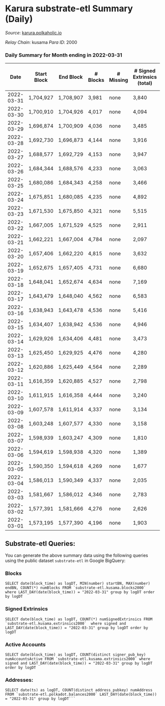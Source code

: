 # Karura substrate-etl Summary (Daily)

_Source_: [karura.polkaholic.io](https://karura.polkaholic.io)

*Relay Chain*: kusama
*Para ID*: 2000



### Daily Summary for Month ending in 2022-03-31


| Date | Start Block | End Block | # Blocks | # Missing | # Signed Extrinsics (total) | # Active Accounts | # Addresses with Balances | # Events | # Transfers | # XCM Transfers In | # XCM Transfers Out |
| ---- | ----------- | --------- | -------- | --------- | --------------------------- | ----------------- | ------------------------- | -------- | ----------- | ------------------ | ------------------- |
| 2022-03-31 | 1,704,927 | 1,708,907 | 3,981 | none  | 3,840 | 540 | 88,193 | 64,822 | 10,284 ($3,449,158) | 278 ($545,006) | 296 ($551,036) |
| 2022-03-30 | 1,700,910 | 1,704,926 | 4,017 | none  | 4,094 | 594 | 88,208 | 66,608 | 10,571 ($3,066,776) | 187 ($443,572) | 269 ($535,755) |
| 2022-03-29 | 1,696,874 | 1,700,909 | 4,036 | none  | 3,485 | 631 | 88,173 | 60,529 | 8,467 ($2,593,123) | 125 ($194,388) | 148 ($300,031) |
| 2022-03-28 | 1,692,730 | 1,696,873 | 4,144 | none  | 3,916 | 963 | 88,137 | 62,669 | 8,512 ($1,760,841) | 98 ($151,070) | 125 ($229,062) |
| 2022-03-27 | 1,688,577 | 1,692,729 | 4,153 | none  | 3,947 | 586 | 88,120 | 64,054 | 8,352 ($2,453,750) | 107 ($275,118) | 124 ($215,132) |
| 2022-03-26 | 1,684,344 | 1,688,576 | 4,233 | none  | 3,063 | 546 | 87,979 | 58,350 | 7,549 ($1,341,830) | 68 ($80,789.14) | 107 ($382,136) |
| 2022-03-25 | 1,680,086 | 1,684,343 | 4,258 | none  | 3,466 | 654 | 87,952 | 61,625 | 7,892 ($1,602,051) | 91 ($143,769) | 100 ($244,162) |
| 2022-03-24 | 1,675,851 | 1,680,085 | 4,235 | none  | 4,892 | 973 | 87,931 | 72,077 | 9,763 ($1,833,699) | 112 ($175,946) | 119 ($165,866) |
| 2022-03-23 | 1,671,530 | 1,675,850 | 4,321 | none  | 5,515 | 1,092 | 87,757 | 78,152 | 11,180 ($1,473,771) | 147 ($154,940) | 134 ($432,092) |
| 2022-03-22 | 1,667,005 | 1,671,529 | 4,525 | none  | 2,911 | 606 | 87,695 | 59,170 | 7,449 ($2,030,738) | 143 ($202,436) | 150 ($264,867) |
| 2022-03-21 | 1,662,221 | 1,667,004 | 4,784 | none  | 2,097 | 335 | 87,661 | 53,130 | 4,957 ($5,603,307) | 65 ($86,197.52) | 116 ($315,178) |
| 2022-03-20 | 1,657,406 | 1,662,220 | 4,815 | none  | 3,632 | 511 | 87,633 | 64,882 | 6,257 ($2,028,206) | 76 ($147,546) | 164 ($315,821) |
| 2022-03-19 | 1,652,675 | 1,657,405 | 4,731 | none  | 6,680 | 1,146 | 87,351 | 88,381 | 8,092 ($1,061,046) | 61 ($112,811) | 152 ($129,025) |
| 2022-03-18 | 1,648,041 | 1,652,674 | 4,634 | none  | 7,169 | 1,188 | 86,954 | 91,502 | 8,363 ($4,525,272) | 68 ($108,258) | 109 ($183,391) |
| 2022-03-17 | 1,643,479 | 1,648,040 | 4,562 | none  | 6,583 | 1,286 | 86,683 | 84,257 | 7,425 ($755,030) | 69 ($73,710.03) | 99 ($283,868) |
| 2022-03-16 | 1,638,943 | 1,643,478 | 4,536 | none  | 5,416 | 959 | 85,654 | 75,640 | 6,958 ($1,345,688) | 97 ($121,743) | 98 ($115,042) |
| 2022-03-15 | 1,634,407 | 1,638,942 | 4,536 | none  | 4,946 | 812 | 84,959 | 72,418 | 7,157 ($1,084,777) | 132 ($134,873) | 114 ($145,224) |
| 2022-03-14 | 1,629,926 | 1,634,406 | 4,481 | none  | 3,473 | 539 | 84,458 | 61,531 | 5,984 ($2,081,184) | 165 ($317,579) | 99 ($335,979) |
| 2022-03-13 | 1,625,450 | 1,629,925 | 4,476 | none  | 4,280 | 643 | 84,185 | 67,391 | 6,434 ($952,673) | 106 ($155,908) | 90 ($155,837) |
| 2022-03-12 | 1,620,886 | 1,625,449 | 4,564 | none  | 2,289 | 379 | 83,813 | 53,574 | 4,715 ($565,258) | 98 ($92,807.85) | 76 ($390,724) |
| 2022-03-11 | 1,616,359 | 1,620,885 | 4,527 | none  | 2,798 | 365 | 83,662 | 57,349 | 5,542 ($1,560,687) | 145 ($470,633) | 137 ($372,193) |
| 2022-03-10 | 1,611,915 | 1,616,358 | 4,444 | none  | 3,240 | 434 | 83,580 | 59,707 | 6,038 ($2,121,668) | 153 ($85,875.89) | 116 ($286,150) |
| 2022-03-09 | 1,607,578 | 1,611,914 | 4,337 | none  | 3,134 | 468 | 83,517 | 58,618 | 5,738 ($1,785,856) | 199 ($156,956) | 178 ($237,371) |
| 2022-03-08 | 1,603,248 | 1,607,577 | 4,330 | none  | 3,158 | 509 | 83,447 | 58,024 | 5,553 ($1,366,756) | 157 ($346,361) | 73 ($288,277) |
| 2022-03-07 | 1,598,939 | 1,603,247 | 4,309 | none  | 1,810 | 253 | 83,415 | 47,339 | 4,367 ($1,397,033) | 35 ($30,039.47) | 56 ($112,578) |
| 2022-03-06 | 1,594,619 | 1,598,938 | 4,320 | none  | 1,389 | 221 | 83,396 | 44,425 | 3,889 ($914,683) | 30 ($89,627.34) | 56 ($71,531.56) |
| 2022-03-05 | 1,590,350 | 1,594,618 | 4,269 | none  | 1,677 | 367 | 83,382 | 46,071 | 4,017 ($861,891) | 49 ($74,649.92) | 78 ($78,470.92) |
| 2022-03-04 | 1,586,013 | 1,590,349 | 4,337 | none  | 2,035 | 527 | 83,464 | 49,747 | 4,510 ($1,344,840) | 66 ($133,793) | 67 ($73,077.00) |
| 2022-03-03 | 1,581,667 | 1,586,012 | 4,346 | none  | 2,783 | 634 | 83,703 | 54,917 | 5,525 ($1,661,093) | 63 ($122,518) | 105 ($154,340) |
| 2022-03-02 | 1,577,391 | 1,581,666 | 4,276 | none  | 2,626 | 662 | 83,858 | 77,129 | 11,290 ($1,241,241) | 64 ($94,849.42) | 100 ($188,472) |
| 2022-03-01 | 1,573,195 | 1,577,390 | 4,196 | none  | 1,903 | 266 | 78,256 | 47,412 | 4,562 ($1,695,035) | 42 ($53,322.28) | 98 ($332,862) |

## Substrate-etl Queries:
You can generate the above summary data using the following queries using the public dataset `substrate-etl` in Google BigQuery:


### Blocks
```
SELECT date(block_time) as logDT, MIN(number) startBN, MAX(number) endBN, COUNT(*) numBlocks FROM `substrate-etl.kusama.blocks2000`  where LAST_DAY(date(block_time)) = "2022-03-31" group by logDT order by logDT
```


### Signed Extrinsics
```
SELECT date(block_time) as logDT, COUNT(*) numSignedExtrinsics FROM `substrate-etl.kusama.extrinsics2000`  where signed and LAST_DAY(date(block_time)) = "2022-03-31" group by logDT order by logDT
```


### Active Accounts
```
SELECT date(block_time) as logDT, COUNT(distinct signer_pub_key) numAccountsActive FROM `substrate-etl.kusama.extrinsics2000` where signed and LAST_DAY(date(block_time)) = "2022-03-31" group by logDT order by logDT
```


### Addresses:
```
SELECT date(ts) as logDT, COUNT(distinct address_pubkey) numAddress FROM `substrate-etl.polkadot.balances2000` LAST_DAY(date(block_time)) = "2022-03-31" group by logDT```

